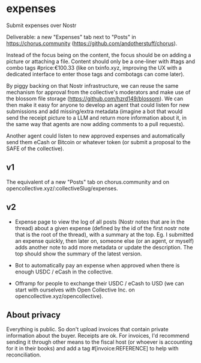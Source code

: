 # expenses
Submit expenses over Nostr

Deliverable: a new "Expenses" tab next to "Posts" in https://chorus.community (https://github.com/andotherstuff/chorus).

Instead of the focus being on the content, the focus should be on adding a picture or attaching a file.
Content should only be a one-liner with #tags and combo tags #price:€100.33 (like on txinfo.xyz, improving the UX with a dedicated interface to enter those tags and combotags can come later).

By piggy backing on that Nostr infrastructure, we can reuse the same mechanism for approval from the collective's moderators and make use of the blossom file storage (https://github.com/hzrd149/blossom).
We can then make it easy for anyone to develop an agent that could listen for new submissions and add missing/extra metadata (imagine a bot that would send the receipt picture to a LLM and return more information about it, in the same way that agents are now adding comments to a pull requests).

Another agent could listen to new approved expenses and automatically send them eCash or Bitcoin or whatever token (or submit a proposal to the SAFE of the collective).

## v1

The equivalent of a new "Posts" tab on chorus.community and on opencollective.xyz/:collectiveSlug/expenses.

## v2

- Expense page to view the log of all posts (Nostr notes that are in the thread) about a given expense (defined by the id of the first nostr note that is the root of the thread), with a summary at the top.
Eg. I submitted an expense quickly, then later on, someone else (or an agent, or myself) adds another note to add more metadata or update the description. The top should show the summary of the latest version.

- Bot to automatically pay an expense when approved when there is enough USDC / eCash in the collective.

- Offramp for people to exchange their USDC / eCash to USD (we can start with ourselves with Open Collective Inc. on opencollective.xyz/opencollective).

## About privacy

Everything is public. So don't upload invoices that contain private information about the buyer. Receipts are ok.
For invoices, I'd recommend sending it through other means to the fiscal host (or whoever is accounting for it in their books) and add a tag #[invoice:REFERENCE] to help with reconciliation.
